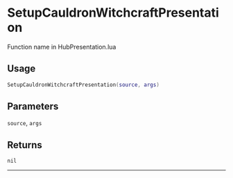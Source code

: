 # SetupCauldronWitchcraftPresentation
Function name in HubPresentation.lua
## Usage
```lua
SetupCauldronWitchcraftPresentation(source, args)
```
## Parameters
`source`, `args`
## Returns
`nil`

---